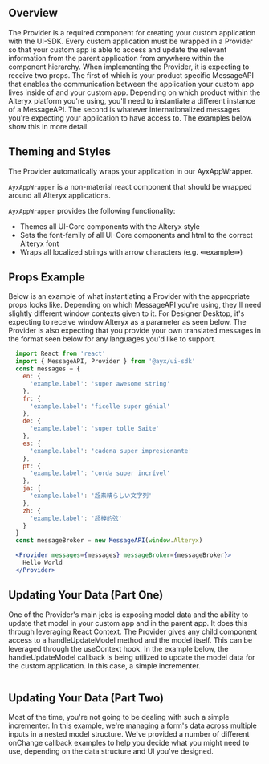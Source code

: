 ## Overview
The Provider is a required component for creating your custom application with the UI-SDK. Every custom application must be wrapped in a Provider so that your custom app is able to access and update the relevant information from the parent application from anywhere within the component hierarchy. When implementing the Provider, it is expecting to receive two props. The first of which is your product specific MessageAPI that enables the communication between the application your custom app lives inside of and your custom app. Depending on which product within the Alteryx platform you're using, you'll need to instantiate a different instance of a MessageAPI. The second is whatever internationalized messages you're expecting your application to have access to. The examples below show this in more detail. 

## Theming and Styles
The Provider automatically wraps your application in our AyxAppWrapper.

`AyxAppWrapper` is a non-material react component that should be wrapped around all Alteryx applications. 

`AyxAppWrapper` provides the following functionality:
- Themes all UI-Core components with the Alteryx style
- Sets the font-family of all UI-Core components and html to the correct Alteryx font
- Wraps all localized strings with arrow characters (e.g. ⇚example⇛)

## Props Example
Below is an example of what instantiating a Provider with the appropriate props looks like. Depending on which MessageAPI you're using, they'll need slightly different window contexts given to it. For Designer Desktop, it's expecting to receive window.Alteryx as a parameter as seen below. The Provider is also expecting that you provide your own translated messages in the format seen below for any languages you'd like to support. 

``` jsx static
  import React from 'react'
  import { MessageAPI, Provider } from '@ayx/ui-sdk'
  const messages = {
    en: {
      'example.label': 'super awesome string'
    },
    fr: {
      'example.label': 'ficelle super génial'
    },
    de: {
      'example.label': 'super tolle Saite'
    },
    es: {
      'example.label': 'cadena super impresionante'
    },
    pt: {
      'example.label': 'corda super incrível'
    },
    ja: {
      'example.label': '超素晴らしい文字列'
    },
    zh: {
      'example.label': '超棒的弦'
    }
  }
  const messageBroker = new MessageAPI(window.Alteryx)

  <Provider messages={messages} messageBroker={messageBroker}>
    Hello World
  </Provider>
```

## Updating Your Data (Part One)
One of the Provider's main jobs is exposing model data and the ability to update that model in your custom app and in the parent app. It does this through leveraging React Context. The Provider gives any child component access to a handleUpdateModel method and the model itself. This can be leveraged through the useContext hook. In the example below, the handleUpdateModel callback is being utilized to update the model data for the custom application. In this case, a simple incrementer. 

```js { "file": "../basicDemo.js" }
```

## Updating Your Data (Part Two)
Most of the time, you're not going to be dealing with such a simple incrementer. In this example, we're managing a form's data across multiple inputs in a nested model structure. We've provided a number of different onChange callback examples to help you decide what you might need to use, depending on the data structure and UI you've designed. 
```js { "file": "../advancedDemo.js" }

